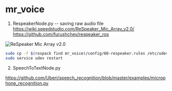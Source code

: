 # mr_voice

1. RespeakerNode.py -- saving raw audio file
  https://wiki.seeedstudio.com/ReSpeaker_Mic_Array_v2.0/
  https://github.com/furushchev/respeaker_ros

![ReSpeaker Mic Array v2.0](https://files.seeedstudio.com/wiki/ReSpeaker_Mic_Array_V2/img/Hardware%20Overview.png)

```bash
sudo cp -f $(rospack find mr_voice)/config/60-respeaker.rules /etc/udev/rules.d/60-respeaker.rules
sudo service udev restart
```

2. SpeechToTextNode.py

https://github.com/Uberi/speech_recognition/blob/master/examples/microphone_recognition.py
